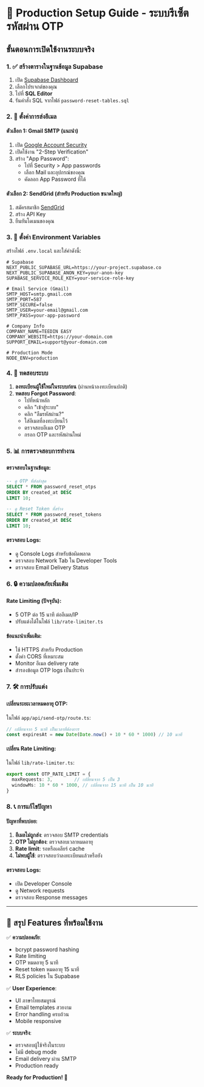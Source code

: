 # 🚀 Production Setup Guide - ระบบรีเซ็ตรหัสผ่าน OTP

## ขั้นตอนการเปิดใช้งานระบบจริง

### 1. ✅ สร้างตารางในฐานข้อมูล Supabase

1. เปิด [Supabase Dashboard](https://app.supabase.com)
2. เลือกโปรเจกต์ของคุณ
3. ไปที่ **SQL Editor**
4. รันคำสั่ง SQL จากไฟล์ `password-reset-tables.sql`

### 2. 📧 ตั้งค่าการส่งอีเมล

#### ตัวเลือก 1: Gmail SMTP (แนะนำ)
1. เปิด [Google Account Security](https://myaccount.google.com/security)
2. เปิดใช้งาน "2-Step Verification"
3. สร้าง "App Password":
   - ไปที่ Security > App passwords
   - เลือก Mail และอุปกรณ์ของคุณ
   - คัดลอก App Password ที่ได้

#### ตัวเลือก 2: SendGrid (สำหรับ Production ขนาดใหญ่)
1. สมัครสมาชิก [SendGrid](https://sendgrid.com)
2. สร้าง API Key
3. ยืนยันโดเมนของคุณ

### 3. 🔧 ตั้งค่า Environment Variables

สร้างไฟล์ `.env.local` และใส่ค่าดังนี้:

```env
# Supabase
NEXT_PUBLIC_SUPABASE_URL=https://your-project.supabase.co
NEXT_PUBLIC_SUPABASE_ANON_KEY=your-anon-key
SUPABASE_SERVICE_ROLE_KEY=your-service-role-key

# Email Service (Gmail)
SMTP_HOST=smtp.gmail.com
SMTP_PORT=587
SMTP_SECURE=false
SMTP_USER=your-email@gmail.com
SMTP_PASS=your-app-password

# Company Info
COMPANY_NAME=TEEDIN EASY
COMPANY_WEBSITE=https://your-domain.com
SUPPORT_EMAIL=support@your-domain.com

# Production Mode
NODE_ENV=production
```

### 4. 🧪 ทดสอบระบบ

1. **ลงทะเบียนผู้ใช้ใหม่ในระบบก่อน** (ผ่านหน้าลงทะเบียนปกติ)
2. **ทดสอบ Forgot Password**:
   - ไปที่หน้าหลัก
   - คลิก "เข้าสู่ระบบ"
   - คลิก "ลืมรหัสผ่าน?"
   - ใส่อีเมลที่ลงทะเบียนไว้
   - ตรวจสอบอีเมล OTP
   - กรอก OTP และรหัสผ่านใหม่

### 5. 📊 การตรวจสอบการทำงาน

#### ตรวจสอบในฐานข้อมูล:
```sql
-- ดู OTP ที่ส่งล่าสุด
SELECT * FROM password_reset_otps 
ORDER BY created_at DESC 
LIMIT 10;

-- ดู Reset Token ที่สร้าง
SELECT * FROM password_reset_tokens 
ORDER BY created_at DESC 
LIMIT 10;
```

#### ตรวจสอบ Logs:
- ดู Console Logs สำหรับข้อผิดพลาด
- ตรวจสอบ Network Tab ใน Developer Tools
- ตรวจสอบ Email Delivery Status

### 6. 🔒 ความปลอดภัยเพิ่มเติม

#### Rate Limiting (ปัจจุบัน):
- 5 OTP ต่อ 15 นาที ต่ออีเมล/IP
- ปรับแต่งได้ในไฟล์ `lib/rate-limiter.ts`

#### ข้อแนะนำเพิ่มเติม:
- ใช้ HTTPS สำหรับ Production
- ตั้งค่า CORS ที่เหมาะสม
- Monitor อีเมล delivery rate
- สำรองข้อมูล OTP logs เป็นประจำ

### 7. 🛠️ การปรับแต่ง

#### เปลี่ยนระยะเวลาหมดอายุ OTP:
ในไฟล์ `app/api/send-otp/route.ts`:
```typescript
// เปลี่ยนจาก 5 นาที เป็นเวลาที่ต้องการ
const expiresAt = new Date(Date.now() + 10 * 60 * 1000) // 10 นาที
```

#### เปลี่ยน Rate Limiting:
ในไฟล์ `lib/rate-limiter.ts`:
```typescript
export const OTP_RATE_LIMIT = {
  maxRequests: 3,        // เปลี่ยนจาก 5 เป็น 3
  windowMs: 10 * 60 * 1000, // เปลี่ยนจาก 15 นาที เป็น 10 นาที
}
```

### 8. 📞 การแก้ไขปัญหา

#### ปัญหาที่พบบ่อย:
1. **อีเมลไม่ถูกส่ง**: ตรวจสอบ SMTP credentials
2. **OTP ไม่ถูกต้อง**: ตรวจสอบเวลาหมดอายุ
3. **Rate limit**: รอหรือเคลียร์ cache
4. **ไม่พบผู้ใช้**: ตรวจสอบว่าลงทะเบียนแล้วหรือยัง

#### ตรวจสอบ Logs:
- เปิด Developer Console
- ดู Network requests
- ตรวจสอบ Response messages

---

## 🎯 สรุป Features ที่พร้อมใช้งาน

✅ **ความปลอดภัย**:
- bcrypt password hashing
- Rate limiting
- OTP หมดอายุ 5 นาที
- Reset token หมดอายุ 15 นาที
- RLS policies ใน Supabase

✅ **User Experience**:
- UI ภาษาไทยสมบูรณ์
- Email templates สวยงาม
- Error handling ครบถ้วน
- Mobile responsive

✅ **ระบบจริง**:
- ตรวจสอบผู้ใช้จริงในระบบ
- ไม่มี debug mode
- Email delivery ผ่าน SMTP
- Production ready

**Ready for Production! 🚀**
